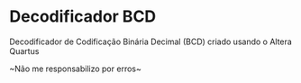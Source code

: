 # Decodificador BCD
Decodificador de Codificação Binária Decimal (BCD) criado usando o Altera Quartus

~Não me responsabilizo por erros~
